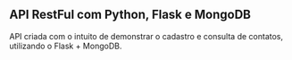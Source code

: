 ## API RestFul com Python, Flask e MongoDB

API criada com o intuito de demonstrar o cadastro e consulta de contatos, utilizando o Flask + MongoDB.

